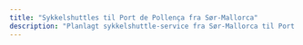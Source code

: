 ```yaml
---
title: "Sykkelshuttles til Port de Pollença fra Sør-Mallorca"
description: "Planlagt sykkelshuttle-service fra Sør-Mallorca til Port de Pollença. Sykl Tramuntana en vei, shuttle tilbake."
---
```


<!-- Content will be added later -->
